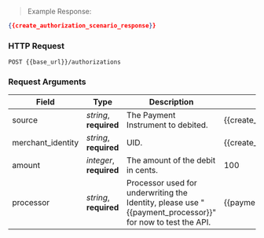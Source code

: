 > Example Response:

```json
{{create_authorization_scenario_response}}
```

### HTTP Request

`POST {{base_url}}/authorizations`

### Request Arguments

Field | Type | Description | Example
----- | ---- | ----------- | -------
source | *string*, **required** | The Payment Instrument to debited. | {{create_card_scenario_id}}
merchant_identity | *string*, **required** | UID. | {{create_identity_scenario_id}}
amount | *integer*, **required** | The amount of the debit in cents. | 100
processor | *string*, **required** | Processor used for underwriting the Identity, please use "{{payment_processor}}" for now to test the API. | {{payment_processor}}
